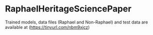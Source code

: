 # RaphaelHeritageSciencePaper

Trained models, data files (Raphael and Non-Raphael) and test data are available at (https://tinyurl.com/nbm9xjcz)
